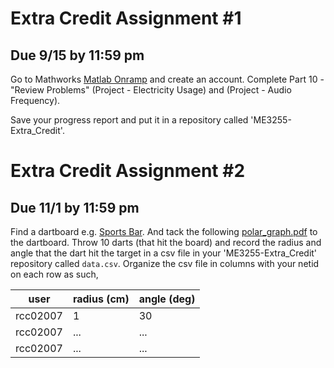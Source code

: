 # Extra Credit Assignment \#1
## Due 9/15 by 11:59 pm

Go to Mathworks [Matlab Onramp](http://bit.ly/2q97vcS) and create an account. Complete
Part 10 - "Review Problems" (Project - Electricity Usage) and (Project - Audio Frequency). 

Save your progress report and put it in a repository called 'ME3255-Extra_Credit'.


# Extra Credit Assignment \#2
## Due 11/1 by 11:59 pm

Find a dartboard e.g. [Sports Bar](https://www.yelp.com/biz/the-sports-bar-north-windham). And tack the
following [polar_graph.pdf](./polar_graph.pdf) to the dartboard. Throw 10 darts (that hit
the board) and record the radius and angle that the dart hit the target in a csv file
in your 'ME3255-Extra_Credit' repository called `data.csv`. Organize the csv file in
columns with your netid on each row as such,

| user | radius (cm) | angle (deg) |
|---| --- | ---| 
|rcc02007 | 1 | 30 |
|rcc02007 | ...| ... |
|rcc02007 | ...| ... |
